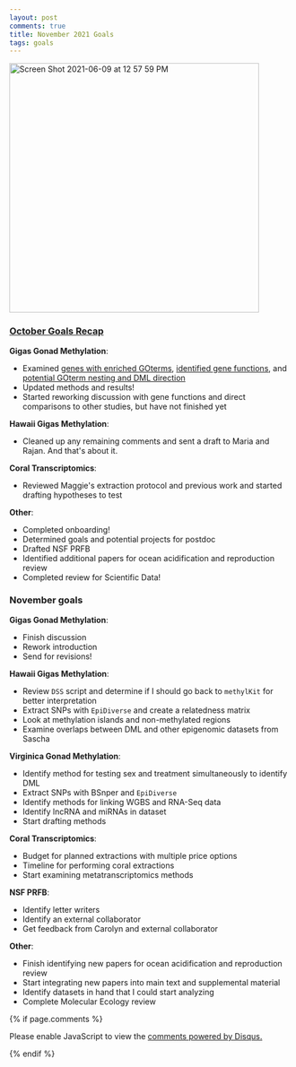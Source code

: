 ```yaml
---
layout: post
comments: true
title: November 2021 Goals
tags: goals
---
```


<img width="445" alt="Screen Shot 2021-06-09 at 12 57 59 PM" src="https://user-images.githubusercontent.com/22335838/141479551-44325616-006f-47d9-98ca-446d41fbc379.png">

### [October Goals Recap](https://yaaminiv.github.io/October-2021-Goals/)

**Gigas Gonad Methylation**:

- Examined [genes with enriched GOterms](https://yaaminiv.github.io/WGBS-Analysis-Part34/), [identified gene functions](https://yaaminiv.github.io/WGBS-Analysis-Part35/), and [potential GOterm nesting and DML direction](https://yaaminiv.github.io/WGBS-Analysis-Part36/)
- Updated methods and results!
- Started reworking discussion with gene functions and direct comparisons to other studies, but have not finished yet

**Hawaii Gigas Methylation**:

- Cleaned up any remaining comments and sent a draft to Maria and Rajan. And that's about it.

**Coral Transcriptomics**:

- Reviewed Maggie's extraction protocol and previous work and started drafting hypotheses to test

**Other**:

- Completed onboarding!
- Determined goals and potential projects for postdoc
- Drafted NSF PRFB
- Identified additional papers for ocean acidification and reproduction review
- Completed review for Scientific Data!

### November goals

**Gigas Gonad Methylation**:

- Finish discussion
- Rework introduction
- Send for revisions!

**Hawaii Gigas Methylation**:

- Review `DSS` script and determine if I should go back to `methylKit` for better interpretation
- Extract SNPs with `EpiDiverse` and create a relatedness matrix
- Look at methylation islands and non-methylated regions
- Examine overlaps between DML and other epigenomic datasets from Sascha

**Virginica Gonad Methylation**:

- Identify method for testing sex and treatment simultaneously to identify DML
- Extract SNPs with BSnper and `EpiDiverse`
- Identify methods for linking WGBS and RNA-Seq data
- Identify lncRNA and miRNAs in dataset
- Start drafting methods

**Coral Transcriptomics**:

- Budget for planned extractions with multiple price options
- Timeline for performing coral extractions
- Start examining metatranscriptomics methods

**NSF PRFB**:

- Identify letter writers
- Identify an external collaborator
- Get feedback from Carolyn and external collaborator

**Other**:

- Finish identifying new papers for ocean acidification and reproduction review
- Start integrating new papers into main text and supplemental material
- Identify datasets in hand that I could start analyzing
- Complete Molecular Ecology review

{% if page.comments %}

<div id="disqus_thread"></div>
<script>

/**
*  RECOMMENDED CONFIGURATION VARIABLES: EDIT AND UNCOMMENT THE SECTION BELOW TO INSERT DYNAMIC VALUES FROM YOUR PLATFORM OR CMS.
*  LEARN WHY DEFINING THESE VARIABLES IS IMPORTANT: https://disqus.com/admin/universalcode/#configuration-variables*/
/*
var disqus_config = function () {
this.page.url = PAGE_URL;  // Replace PAGE_URL with your page's canonical URL variable
this.page.identifier = PAGE_IDENTIFIER; // Replace PAGE_IDENTIFIER with your page's unique identifier variable
};
*/
(function() { // DON'T EDIT BELOW THIS LINE
var d = document, s = d.createElement('script');
s.src = 'https://the-responsible-grad-student.disqus.com/embed.js';
s.setAttribute('data-timestamp', +new Date());
(d.head || d.body).appendChild(s);
})();
</script>
<noscript>Please enable JavaScript to view the <a href="https://disqus.com/?ref_noscript">comments powered by Disqus.</a></noscript>

{% endif %}

<script id="dsq-count-scr" src="//the-responsible-grad-student.disqus.com/count.js" async></script>
